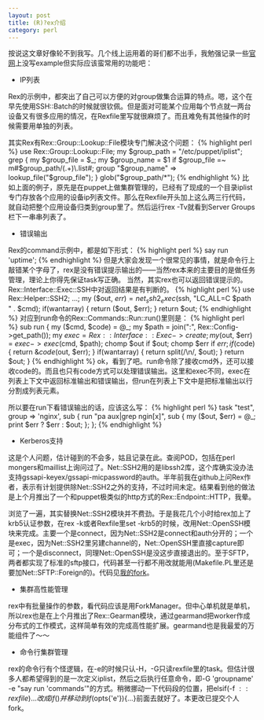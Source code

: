 ```yaml
---
layout: post
title: (R)?ex介绍
category: perl
---
```


按说这文章好像轮不到我写。几个线上运用着的哥们都不出手，我勉强记录一些[官网](http://rexify.org/)上没写example但实际应该蛮常用的功能吧：

* IP列表

Rex的示例中，都突出了自己可以方便的对group做集合运算的特点。嗯，这个在早先使用SSH::Batch的时候就很钦佩。但是面对可能某个应用每个节点就一两台设备又有很多应用的情况，在Rexfile里写就很麻烦了。而且难免有其他操作的时候需要用单独的列表。

其实Rex有Rex::Group::Lookup::File模块专门解决这个问题：
{% highlight perl %}
use Rex::Group::Lookup::File;
my $group_path = "/etc/puppet/iplist";
grep {
    my $group_file = $_;
    my $group_name = $1 if $group_file =~ m#$group_path/(.+)\.list#;
    group "$group_name" => lookup_file("$group_file");
} glob("$group_path/*");
{% endhighlight %}
比如上面的例子，原先是在puppet上做集群管理的，已经有了现成的一个目录iplist专门存放各个应用的设备ip列表文件。那么在Rexfile开头加上这么两三行代码，就自动把整个应用设备归类到group里了。然后运行rex -Tv就看到Server Groups栏下一串串列表了。

* 错误输出

Rex的command示例中，都是如下形式：
{% highlight perl %}
    say run 'uptime';
{% endhighlight %}
但是大家会发现一个很常见的事情，就是命令行上敲错某个字母了，rex是没有错误提示输出的——当然rex本来的主要目的是做任务管理，理论上你得先保证task写正确。
当然，其实rex也可以返回错误提示的。Rex::Interface::Exec::SSH中对返回结果是有判断的。
{% highlight perl %}
use Rex::Helper::SSH2;
...;
my ($out, $err) = net_ssh2_exec($ssh, "LC_ALL=C $path " . $cmd);
if(wantarray) { return ($out, $err); }
return $out;
{% endhighlight %}
对应到run命令的Rex::Commands::Run::run()里则是：
{% highlight perl %}
sub run {
   my ($cmd, $code) = @_;
   my $path = join(":", Rex::Config->get_path());
   my $exec = Rex::Interface::Exec->create;
   my ($out, $err) = $exec->exec($cmd, $path);
   chomp $out if $out;
   chomp $err if $err;
   if($code) {
      return &$code($out, $err);
   }
   if(wantarray) {
      return split(/\n/, $out);
   }
   return $out;
}
{% endhighlight %}
ok，看到了吧。run命令除了接收cmd外，还可以接收code的。而且也只有code方式可以处理错误输出。这里和exec不同，exec在列表上下文中返回标准输出和错误输出，但run在列表上下文中是把标准输出以行分割成列表元素。

所以要在run下看错误输出的话，应该这么写：
{% highlight perl %}
task "test", group => 'nginx', sub {
    run "pa aux|grep ngin[x]", sub {
        my ($out, $err) = @_;
        print $err ? $err : $out;
    };
};
{% endhighlight %}

* Kerberos支持

这是个人问题，估计碰到的不会多，姑且记录在此。查阅POD，包括在perl mongers和maillist上询问过了。Net::SSH2用的是libssh2库，这个库确实没办法支持gssapi-keyex/gssapi-micpassword的auth。半年前我在github上问Rex作者，表示有计划提供除Net::SSH2之外的支持，不过时间未定。结果看到他的做法是上个月推出了一个和puppet极类似的http方式的Rex::Endpoint::HTTP，我晕。

浏览了一遍，其实替换Net::SSH2模块并不费劲。于是我花几个小时给rex加上了krb5认证参数，在rex -k或者Rexfile里set -krb5的时候，改用Net::OpenSSH模块来完成。主要一个是connect，因为Net::SSH2是connect和auth分开的；一个是exec，因为Net::SSH2里另建channel的，Net::OpenSSH里直接capture即可；一个是disconnect，同理Net::OpenSSH是没这步直接退出的。至于SFTP，两者都实现了标准的sftp接口，代码甚至一行都不用改就能用(Makefile.PL里还是要加Net::SFTP::Foreign的)。代码见[我的fork](http://github.com/chenryn/rex)。

* 集群高性能管理

rex中有批量操作的参数，看代码应该是用ForkManager。但中心单机就是单机，所以rex也是在上个月推出了Rex::Gearman模块，通过gearmand把worker作成分布式的工作模式，这样简单有效的完成高性能扩展。gearmand也是我最爱的万能组件了～～

* 命令行集群管理

rex的命令行有个怪逻辑，在-e的时候只认-H，-G只读rexfile里的task。但估计很多人都希望得到的是一次定义iplist，然后之后执行任意命令，即-G 'groupname' -e "say run 'commands'"的方式。稍微挪动一下代码段的位置，把elsif(-f $::rexfile){...}改成if(){}并移动到if($opts{'e'}){...}前面去就好了。本更改已提交个人fork。


